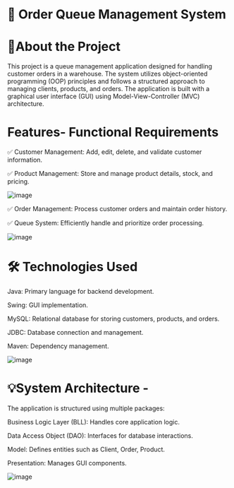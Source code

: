 # 📌 Order Queue Management System

# 🚀About the Project

This project is a queue management application designed for handling customer orders in a warehouse. The system utilizes object-oriented programming (OOP) principles and follows a structured approach to managing clients, products, and orders. The application is built with a graphical user interface (GUI) using Model-View-Controller (MVC) architecture.

# Features- Functional Requirements

✅ Customer Management: Add, edit, delete, and validate customer information.

✅ Product Management: Store and manage product details, stock, and pricing.

![image](https://github.com/user-attachments/assets/b81014d4-6b46-4409-9816-f9d3ddefbe03)

✅ Order Management: Process customer orders and maintain order history.

✅ Queue System: Efficiently handle and prioritize order processing.

![image](https://github.com/user-attachments/assets/4a82513a-103f-4502-bb98-25e6aba536be)

# 🛠 Technologies Used

Java: Primary language for backend development.

Swing: GUI implementation.

MySQL: Relational database for storing customers, products, and orders.

JDBC: Database connection and management.

Maven: Dependency management.

![image](https://github.com/user-attachments/assets/65a63969-4673-48de-b5e4-06938065aa97)

# 💡System Architecture - 
The application is structured using multiple packages:

Business Logic Layer (BLL): Handles core application logic.

Data Access Object (DAO): Interfaces for database interactions.

Model: Defines entities such as Client, Order, Product.

Presentation: Manages GUI components.

![image](https://github.com/user-attachments/assets/731d5e79-8b5e-4858-8c4e-c00eebe36be2)
